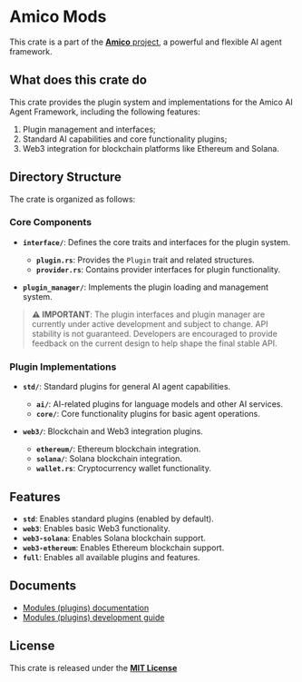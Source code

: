 # Amico Mods

This crate is a part of the [**Amico** project](https://github.com/AIMOverse/amico), a powerful and flexible AI agent framework.

## What does this crate do

This crate provides the plugin system and implementations for the Amico AI Agent Framework, including the following features:

1. Plugin management and interfaces;
2. Standard AI capabilities and core functionality plugins;
3. Web3 integration for blockchain platforms like Ethereum and Solana.

## Directory Structure

The crate is organized as follows:

### Core Components

- **`interface/`**: Defines the core traits and interfaces for the plugin system.
  - **`plugin.rs`**: Provides the `Plugin` trait and related structures.
  - **`provider.rs`**: Contains provider interfaces for plugin functionality.

- **`plugin_manager/`**: Implements the plugin loading and management system.

> **⚠️ IMPORTANT**: The plugin interfaces and plugin manager are currently under active development and subject to change. API stability is not guaranteed. Developers are encouraged to provide feedback on the current design to help shape the final stable API.

### Plugin Implementations

- **`std/`**: Standard plugins for general AI agent capabilities.
  - **`ai/`**: AI-related plugins for language models and other AI services.
  - **`core/`**: Core functionality plugins for basic agent operations.

- **`web3/`**: Blockchain and Web3 integration plugins.
  - **`ethereum/`**: Ethereum blockchain integration.
  - **`solana/`**: Solana blockchain integration.
  - **`wallet.rs`**: Cryptocurrency wallet functionality.

## Features

- **`std`**: Enables standard plugins (enabled by default).
- **`web3`**: Enables basic Web3 functionality.
- **`web3-solana`**: Enables Solana blockchain support.
- **`web3-ethereum`**: Enables Ethereum blockchain support.
- **`full`**: Enables all available plugins and features.

## Documents

- [Modules (plugins) documentation](https://www.amico.dev/docs/modules/amico-mods)
- [Modules (plugins) development guide](https://www.amico.dev/docs/getting-started/modules-dev)

## License

This crate is released under the [**MIT License**](https://github.com/AIMOverse/amico/blob/main/LICENSE)
